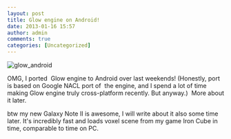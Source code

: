 ```yaml
---
layout: post
title: Glow engine on Android!
date: 2013-01-16 15:57
author: admin
comments: true
categories: [Uncategorized]
---
```

<img class="image featured" alt="glow_android" src="/blog/images/uploads/2013/01/glow_android.jpg" />

OMG, I ported  Glow engine to Android over last weekends! (Honestly, port is based on Google NACL port of  the engine, and I spend a lot of time making Glow engine truly cross-platform recently. But anyway.)  More about it later.

btw my new Galaxy Note II is awesome, I will write about it also some time later. It's incredibly fast and loads voxel scene from my game Iron Cube in time, comparable to time on PC.
